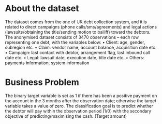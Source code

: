 # About the dataset

The dataset comes from the one of UK debt collection system, and it is related to direct campaigns (phone calls/sms/agreements) and legal actions (lawsuits/obtaining the title/sending motion to bailiff) toward the debtors. 
The anonymised dataset consists of 3470 observations – each row representing one debt, with the variables below:
•	Client: age, gender, subregion etc.
•	Claim: vendor name, account balance, acquisition date etc.
•	Campaign: last contact with debtor, arrangement flag,  last inbound call date etc. 
•	Legal: lawsuit date, execution date, title date etc.
•	Others: payments information, system information

# Business Problem 

The binary target variable is set as 1 if there has been a positive payment on the account in the 3 months after the observation date; otherwise the target variable takes a value of zero.
The classification goal is to predict whether the debtor will pay within the observation period (1/0) with the secondary objective of predicting/maximising the cash. (Target amount)


